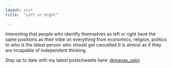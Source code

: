 ```yaml
---
layout: post
title:  "Left or Right"

---
```


Interesting that people who identify themselves as left or right have the same positions as their tribe on everything from economics, religion, politics to who is the latest person who should get cancelled.It is almost as if they are incapable of independent thinking.

Stay up to date with my latest posts/tweets here: [@manas_saloi](http://twitter.com/manas_saloi)
